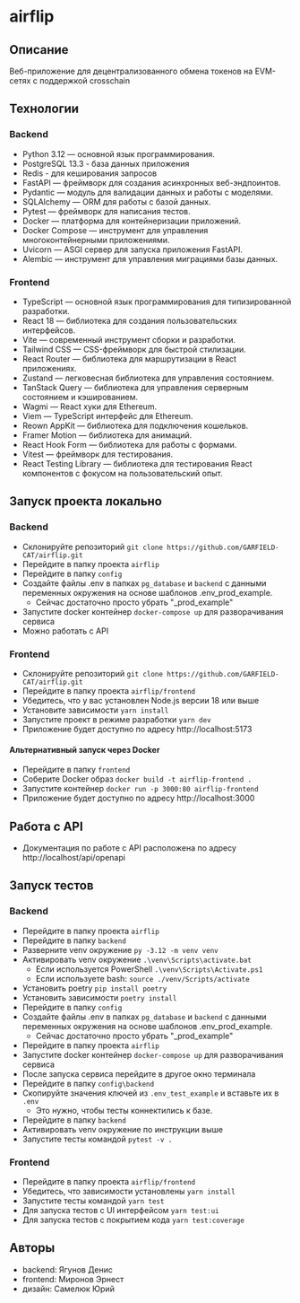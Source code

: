 # airflip

## Описание

Веб-приложение для децентрализованного обмена токенов на EVM-сетях с поддержкой crosschain

## Технологии

### Backend

- Python 3.12 — основной язык программирования.
- PostgreSQL 13.3 - база данных приложения
- Redis - для кеширования запросов
- FastAPI — фреймворк для создания асинхронных веб-эндпоинтов.
- Pydantic — модуль для валидации данных и работы с моделями.
- SQLAlchemy — ORM для работы с базой данных.
- Pytest — фреймворк для написания тестов.
- Docker — платформа для контейнеризации приложений.
- Docker Compose — инструмент для управления многоконтейнерными приложениями.
- Uvicorn — ASGI сервер для запуска приложения FastAPI.
- Alembic — инструмент для управления миграциями базы данных.

### Frontend

- TypeScript — основной язык программирования для типизированной разработки.
- React 18 — библиотека для создания пользовательских интерфейсов.
- Vite — современный инструмент сборки и разработки.
- Tailwind CSS — CSS-фреймворк для быстрой стилизации.
- React Router — библиотека для маршрутизации в React приложениях.
- Zustand — легковесная библиотека для управления состоянием.
- TanStack Query — библиотека для управления серверным состоянием и кэшированием.
- Wagmi — React хуки для Ethereum.
- Viem — TypeScript интерфейс для Ethereum.
- Reown AppKit — библиотека для подключения кошельков.
- Framer Motion — библиотека для анимаций.
- React Hook Form — библиотека для работы с формами.
- Vitest — фреймворк для тестирования.
- React Testing Library — библиотека для тестирования React компонентов с фокусом на пользовательский опыт.

## Запуск проекта локально

### Backend

- Склонируйте репозиторий `git clone https://github.com/GARFIELD-CAT/airflip.git`
- Перейдите в папку проекта `airflip`
- Перейдите в папку `config`
- Создайте файлы .env в папках `pg_database` и `backend` с данными переменных окружения на основе шаблонов .env_prod_example. 
  - Сейчас достаточно просто убрать "_prod_example"
- Запустите docker контейнер `docker-compose up` для разворачивания сервиса
- Можно работать с API

### Frontend

- Склонируйте репозиторий `git clone https://github.com/GARFIELD-CAT/airflip.git`
- Перейдите в папку проекта `airflip/frontend`
- Убедитесь, что у вас установлен Node.js версии 18 или выше
- Установите зависимости `yarn install`
- Запустите проект в режиме разработки `yarn dev`
- Приложение будет доступно по адресу http://localhost:5173

#### Альтернативный запуск через Docker

- Перейдите в папку `frontend`
- Соберите Docker образ `docker build -t airflip-frontend .`
- Запустите контейнер `docker run -p 3000:80 airflip-frontend`
- Приложение будет доступно по адресу http://localhost:3000

## Работа с API

-  Документация по работе с API расположена по адресу http://localhost/api/openapi

## Запуск тестов

### Backend

- Перейдите в папку проекта `airflip`
- Перейдите в папку `backend`
- Разверните venv окружение `py -3.12 -m venv venv`
- Активировать venv окружение `.\venv\Scripts\activate.bat`
  - Если используется PowerShell `.\venv\Scripts\Activate.ps1`
  - Если используете bash: `source ./venv/Scripts/activate`
- Установить poetry `pip install poetry`
- Установить зависимости `poetry install`
- Перейдите в папку `config`
- Создайте файлы .env в папках `pg_database` и `backend` с данными переменных окружения на основе шаблонов .env_prod_example. 
  - Сейчас достаточно просто убрать "_prod_example"
- Перейдите в папку проекта `airflip`
- Запустите docker контейнер `docker-compose up` для разворачивания сервиса
- После запуска сервиса перейдите в другое окно терминала
- Перейдите в папку `config\backend`
- Скопируйте значения ключей из `.env_test_example` и вставьте их в `.env`
  - Это нужно, чтобы тесты коннектились к базе.
- Перейдите в папку `backend`
- Активировать venv окружение по инструкции выше
- Запустите тесты командой `pytest -v .`

### Frontend

- Перейдите в папку проекта `airflip/frontend`
- Убедитесь, что зависимости установлены `yarn install`
- Запустите тесты командой `yarn test`
- Для запуска тестов с UI интерфейсом `yarn test:ui`
- Для запуска тестов с покрытием кода `yarn test:coverage`

## Авторы

- backend: Ягунов Денис
- frontend: Миронов Эрнест
- дизайн: Самелюк Юрий
